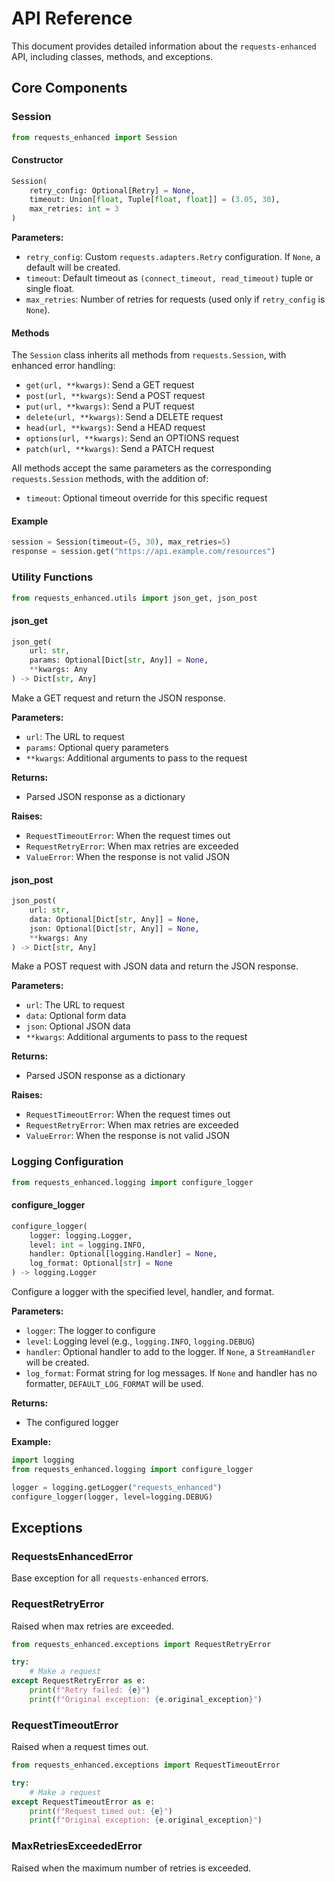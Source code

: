 # API Reference

This document provides detailed information about the `requests-enhanced` API, including classes, methods, and exceptions.

## Core Components

### Session

```python
from requests_enhanced import Session
```

#### Constructor

```python
Session(
    retry_config: Optional[Retry] = None,
    timeout: Union[float, Tuple[float, float]] = (3.05, 30),
    max_retries: int = 3
)
```

**Parameters:**

- `retry_config`: Custom `requests.adapters.Retry` configuration. If `None`, a default will be created.
- `timeout`: Default timeout as `(connect_timeout, read_timeout)` tuple or single float.
- `max_retries`: Number of retries for requests (used only if `retry_config` is `None`).

#### Methods

The `Session` class inherits all methods from `requests.Session`, with enhanced error handling:

- `get(url, **kwargs)`: Send a GET request
- `post(url, **kwargs)`: Send a POST request
- `put(url, **kwargs)`: Send a PUT request
- `delete(url, **kwargs)`: Send a DELETE request
- `head(url, **kwargs)`: Send a HEAD request
- `options(url, **kwargs)`: Send an OPTIONS request
- `patch(url, **kwargs)`: Send a PATCH request

All methods accept the same parameters as the corresponding `requests.Session` methods, with the addition of:

- `timeout`: Optional timeout override for this specific request

#### Example

```python
session = Session(timeout=(5, 30), max_retries=5)
response = session.get("https://api.example.com/resources")
```

### Utility Functions

```python
from requests_enhanced.utils import json_get, json_post
```

#### json_get

```python
json_get(
    url: str,
    params: Optional[Dict[str, Any]] = None,
    **kwargs: Any
) -> Dict[str, Any]
```

Make a GET request and return the JSON response.

**Parameters:**

- `url`: The URL to request
- `params`: Optional query parameters
- `**kwargs`: Additional arguments to pass to the request

**Returns:**

- Parsed JSON response as a dictionary

**Raises:**

- `RequestTimeoutError`: When the request times out
- `RequestRetryError`: When max retries are exceeded
- `ValueError`: When the response is not valid JSON

#### json_post

```python
json_post(
    url: str,
    data: Optional[Dict[str, Any]] = None,
    json: Optional[Dict[str, Any]] = None,
    **kwargs: Any
) -> Dict[str, Any]
```

Make a POST request with JSON data and return the JSON response.

**Parameters:**

- `url`: The URL to request
- `data`: Optional form data
- `json`: Optional JSON data
- `**kwargs`: Additional arguments to pass to the request

**Returns:**

- Parsed JSON response as a dictionary

**Raises:**

- `RequestTimeoutError`: When the request times out
- `RequestRetryError`: When max retries are exceeded
- `ValueError`: When the response is not valid JSON

### Logging Configuration

```python
from requests_enhanced.logging import configure_logger
```

#### configure_logger

```python
configure_logger(
    logger: logging.Logger,
    level: int = logging.INFO,
    handler: Optional[logging.Handler] = None,
    log_format: Optional[str] = None
) -> logging.Logger
```

Configure a logger with the specified level, handler, and format.

**Parameters:**

- `logger`: The logger to configure
- `level`: Logging level (e.g., `logging.INFO`, `logging.DEBUG`)
- `handler`: Optional handler to add to the logger. If `None`, a `StreamHandler` will be created.
- `log_format`: Format string for log messages. If `None` and handler has no formatter, `DEFAULT_LOG_FORMAT` will be used.

**Returns:**

- The configured logger

**Example:**

```python
import logging
from requests_enhanced.logging import configure_logger

logger = logging.getLogger("requests_enhanced")
configure_logger(logger, level=logging.DEBUG)
```

## Exceptions

### RequestsEnhancedError

Base exception for all `requests-enhanced` errors.

### RequestRetryError

Raised when max retries are exceeded.

```python
from requests_enhanced.exceptions import RequestRetryError

try:
    # Make a request
except RequestRetryError as e:
    print(f"Retry failed: {e}")
    print(f"Original exception: {e.original_exception}")
```

### RequestTimeoutError

Raised when a request times out.

```python
from requests_enhanced.exceptions import RequestTimeoutError

try:
    # Make a request
except RequestTimeoutError as e:
    print(f"Request timed out: {e}")
    print(f"Original exception: {e.original_exception}")
```

### MaxRetriesExceededError

Raised when the maximum number of retries is exceeded.